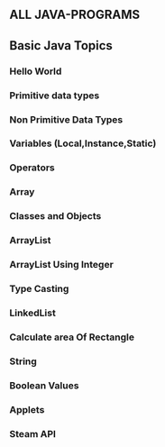 ##  ALL JAVA-PROGRAMS
## Basic Java Topics
### Hello World
### Primitive data types 
### Non Primitive Data Types
### Variables (Local,Instance,Static)
### Operators 
### Array
### Classes and Objects
### ArrayList
### ArrayList Using Integer
### Type Casting
### LinkedList
### Calculate area Of Rectangle
### String
### Boolean Values
### Applets
### Steam API
